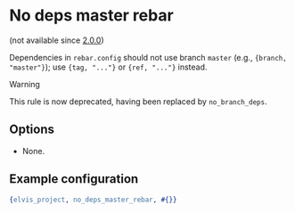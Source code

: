 # No deps master rebar

(not available since [2.0.0](https://github.com/inaka/elvis_core/releases/tag/2.0.0))

Dependencies in `rebar.config` should not use branch `master` (e.g., `{branch, "master"}`); use
`{tag, "..."}` or `{ref, "..."}` instead.

> [!WARNING]
> This rule is now deprecated, having been replaced by `no_branch_deps`.

## Options

- None.

## Example configuration

```erlang
{elvis_project, no_deps_master_rebar, #{}}
```
